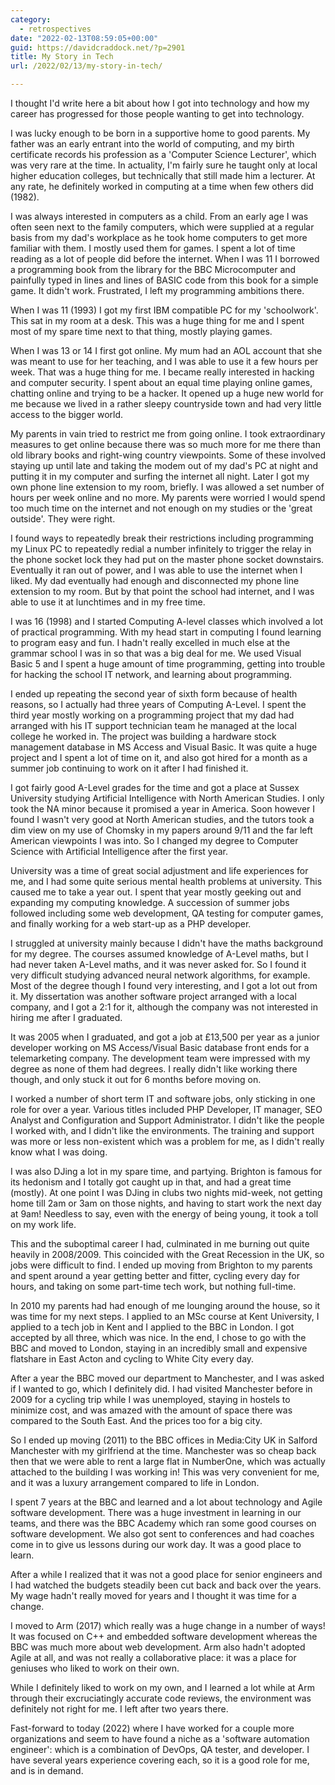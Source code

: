 ```yaml
---
category:
  - retrospectives
date: "2022-02-13T08:59:05+00:00"
guid: https://davidcraddock.net/?p=2901
title: My Story in Tech
url: /2022/02/13/my-story-in-tech/

---
```

I thought I'd write here a bit about how I got into technology and how my career has progressed for those people wanting to get into technology.

I was lucky enough to be born in a supportive home to good parents. My father was an early entrant into the world of computing, and my birth certificate records his profession as a 'Computer Science Lecturer', which was very rare at the time. In actuality, I'm fairly sure he taught only at local higher education colleges, but technically that still made him a lecturer. At any rate, he definitely worked in computing at a time when few others did (1982).

I was always interested in computers as a child. From an early age I was often seen next to the family computers, which were supplied at a regular basis from my dad's workplace as he took home computers to get more familiar with them. I mostly used them for games. I spent a lot of time reading as a lot of people did before the internet. When I was 11 I borrowed a programming book from the library for the BBC Microcomputer and painfully typed in lines and lines of BASIC code from this book for a simple game. It didn't work. Frustrated, I left my programming ambitions there.

When I was 11 (1993) I got my first IBM compatible PC for my 'schoolwork'. This sat in my room at a desk. This was a huge thing for me and I spent most of my spare time next to that thing, mostly playing games.

When I was 13 or 14 I first got online. My mum had an AOL account that she was meant to use for her teaching, and I was able to use it a few hours per week. That was a huge thing for me. I became really interested in hacking and computer security. I spent about an equal time playing online games, chatting online and trying to be a hacker. It opened up a huge new world for me because we lived in a rather sleepy countryside town and had very little access to the bigger world.

My parents in vain tried to restrict me from going online. I took extraordinary measures to get online because there was so much more for me there than old library books and right-wing country viewpoints. Some of these involved staying up until late and taking the modem out of my dad's PC at night and putting it in my computer and surfing the internet all night. Later I got my own phone line extension to my room, briefly. I was allowed a set number of hours per week online and no more. My parents were worried I would spend too much time on the internet and not enough on my studies or the 'great outside'. They were right.

I found ways to repeatedly break their restrictions including programming my Linux PC to repeatedly redial a number infinitely to trigger the relay in the phone socket lock they had put on the master phone socket downstairs. Eventually it ran out of power, and I was able to use the internet when I liked. My dad eventually had enough and disconnected my phone line extension to my room. But by that point the school had internet, and I was able to use it at lunchtimes and in my free time.

I was 16 (1998) and I started Computing A-level classes which involved a lot of practical programming. With my head start in computing I found learning to program easy and fun. I hadn't really excelled in much else at the grammar school I was in so that was a big deal for me. We used Visual Basic 5 and I spent a huge amount of time programming, getting into trouble for hacking the school IT network, and learning about programming.

I ended up repeating the second year of sixth form because of health reasons, so I actually had three years of Computing A-Level. I spent the third year mostly working on a programming project that my dad had arranged with his IT support technician team he managed at the local college he worked in. The project was building a hardware stock management database in MS Access and Visual Basic. It was quite a huge project and I spent a lot of time on it, and also got hired for a month as a summer job continuing to work on it after I had finished it.

I got fairly good A-Level grades for the time and got a place at Sussex University studying Artificial Intelligence with North American Studies. I only took the NA minor because it promised a year in America. Soon however I found I wasn't very good at North American studies, and the tutors took a dim view on my use of Chomsky in my papers around 9/11 and the far left American viewpoints I was into. So I changed my degree to Computer Science with Artificial Intelligence after the first year.

University was a time of great social adjustment and life experiences for me, and I had some quite serious mental health problems at university. This caused me to take a year out. I spent that year mostly geeking out and expanding my computing knowledge. A succession of summer jobs followed including some web development, QA testing for computer games, and finally working for a web start-up as a PHP developer.

I struggled at university mainly because I didn't have the maths background for my degree. The courses assumed knowledge of A-Level maths, but I had never taken A-Level maths, and it was never asked for. So I found it very difficult studying advanced neural network algorithms, for example. Most of the degree though I found very interesting, and I got a lot out from it. My dissertation was another software project arranged with a local company, and I got a 2:1 for it, although the company was not interested in hiring me after I graduated.

It was 2005 when I graduated, and got a job at £13,500 per year as a junior developer working on MS Access/Visual Basic database front ends for a telemarketing company. The development team were impressed with my degree as none of them had degrees. I really didn't like working there though, and only stuck it out for 6 months before moving on.

I worked a number of short term IT and software jobs, only sticking in one role for over a year. Various titles included PHP Developer, IT manager, SEO Analyst and Configuration and Support Administrator. I didn't like the people I worked with, and I didn't like the environments. The training and support was more or less non-existent which was a problem for me, as I didn't really know what I was doing.

I was also DJing a lot in my spare time, and partying. Brighton is famous for its hedonism and I totally got caught up in that, and had a great time (mostly). At one point I was DJing in clubs two nights mid-week, not getting home till 2am or 3am on those nights, and having to start work the next day at 9am! Needless to say, even with the energy of being young, it took a toll on my work life.

This and the suboptimal career I had, culminated in me burning out quite heavily in 2008/2009. This coincided with the Great Recession in the UK, so jobs were difficult to find. I ended up moving from Brighton to my parents and spent around a year getting better and fitter, cycling every day for hours, and taking on some part-time tech work, but nothing full-time.

In 2010 my parents had had enough of me lounging around the house, so it was time for my next steps. I applied to an MSc course at Kent University, I applied to a tech job in Kent and I applied to the BBC in London. I got accepted by all three, which was nice. In the end, I chose to go with the BBC and moved to London, staying in an incredibly small and expensive flatshare in East Acton and cycling to White City every day.

After a year the BBC moved our department to Manchester, and I was asked if I wanted to go, which I definitely did. I had visited Manchester before in 2009 for a cycling trip while I was unemployed, staying in hostels to minimize cost, and was amazed with the amount of space there was compared to the South East. And the prices too for a big city.

So I ended up moving (2011) to the BBC offices in Media:City UK in Salford Manchester with my girlfriend at the time. Manchester was so cheap back then that we were able to rent a large flat in NumberOne, which was actually attached to the building I was working in! This was very convenient for me, and it was a luxury arrangement compared to life in London.

I spent 7 years at the BBC and learned and a lot about technology and Agile software development. There was a huge investment in learning in our teams, and there was the BBC Academy which ran some good courses on software development. We also got sent to conferences and had coaches come in to give us lessons during our work day. It was a good place to learn.

After a while I realized that it was not a good place for senior engineers and I had watched the budgets steadily been cut back and back over the years. My wage hadn't really moved for years and I thought it was time for a change.

I moved to Arm (2017) which really was a huge change in a number of ways! It was focused on C++ and embedded software development whereas the BBC was much more about web development. Arm also hadn't adopted Agile at all, and was not really a collaborative place: it was a place for geniuses who liked to work on their own.

While I definitely liked to work on my own, and I learned a lot while at Arm through their excruciatingly accurate code reviews, the environment was definitely not right for me. I left after two years there.

Fast-forward to today (2022) where I have worked for a couple more organizations and seem to have found a niche as a 'software automation engineer': which is a combination of DevOps, QA tester, and developer. I have several years experience covering each, so it is a good role for me, and is in demand.
